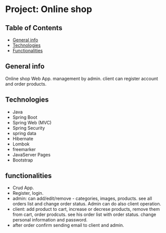 # Project: Online shop

## Table of Contents

* [General info](#generalinfo)
* [Technologies](#technologies)
* [Functionalities](#functionalities)

## General info

Online shop Web App. management by admin. client can register account and order products.

## Technologies
* Java
* Spring Boot
* Spring Web (MVC)
* Spring Security
* spring data 
* Hibernate
* Lombok
* freemarker
* JavaServer Pages
* Bootstrap

## functionalities 
* Crud App.
* Register, login.
* admin: can add/edit/remove - categories, images, products.
 see all orders list and change order status. Admin can do also client operation.
* client: add product to cart, increase or decrese products, remove them from cart, order prodcuts.
 see his order list with order status. change personal information and password.
* after order confirm sending email to client and admin.
